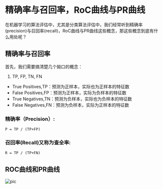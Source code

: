 # 精确率与召回率，RoC曲线与PR曲线

在机器学习的算法评估中，尤其是分类算法评估中，我们经常听到精确率(precision)与召回率(recall)，RoC曲线与PR曲线这些概念，那这些概念到底有什么用处呢？

## 精确率与召回率
首先，我们需要搞清楚几个拗口的概念：

1. TP, FP, TN, FN
* True Positives,TP：预测为正样本，实际也为正样本的特征数
* False Positives,FP：预测为正样本，实际为负样本的特征数
* True Negatives,TN：预测为负样本，实际也为负样本的特征数
* False Negatives,FN：预测为负样本，实际为正样本的特征数


### 精确率（Precision）:

```
P = TP / (TP+FP)

```

### 召回率(Recall)又称为查全率:


```
R = TP / (TP+FN)

```

## ROC曲线和PR曲线

![pic](http://images2015.cnblogs.com/blog/1042406/201610/1042406-20161024164359046-1869944207.png)
